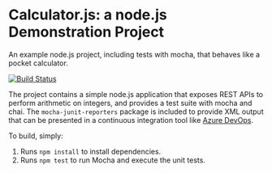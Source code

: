 Calculator.js: a node.js Demonstration Project
==============================================
An example node.js project, including tests with mocha, that behaves like
a pocket calculator.

[![Build Status](https://dev.azure.com/filipemot/Integrating%20External%20Source%20Control%20with%20Azure%20Pipelines/_apis/build/status/filipemot.calculator?branchName=refs%2Fpull%2F2%2Fmerge)](https://dev.azure.com/filipemot/Integrating%20External%20Source%20Control%20with%20Azure%20Pipelines/_build/latest?definitionId=22&branchName=refs%2Fpull%2F2%2Fmerge)

The project contains a simple node.js application that exposes REST APIs
to perform arithmetic on integers, and provides a test suite with mocha
and chai.  The `mocha-junit-reporters` package is included to provide XML
output that can be presented in a continuous integration tool like
[Azure DevOps](https://azure.com/devops).

To build, simply:

1. Runs `npm install` to install dependencies.
2. Runs `npm test` to run Mocha and execute the unit tests.

